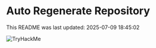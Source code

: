 # Auto Regenerate Repository

This README was last updated: 2025-07-09 18:45:02

 ![TryHackMe](https://tryhackme.com/badge/533634)